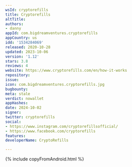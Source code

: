 ```yaml
---
wsId: cryptorefills
title: Cryptorefills
altTitle: 
authors:
- danny
appId: com.bigdreamventures.cryptorefills
appCountry: us
idd: '1534284069'
released: 2020-10-28
updated: 2023-10-06
version: '1.12'
stars: 3.8
reviews: 4
website: https://www.cryptorefills.com/en/how-it-works
repository: 
issue: 
icon: com.bigdreamventures.cryptorefills.jpg
bugbounty: 
meta: stale
verdict: nowallet
appHashes: 
date: 2024-10-02
signer: 
twitter: cryptorefills
social:
- https://www.instagram.com/cryptorefillsofficial/
- https://www.facebook.com/cryptorefills
features: 
developerName: CryptoRefills

---
```


{% include copyFromAndroid.html %}
